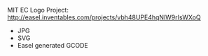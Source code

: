 MIT EC Logo Project: http://easel.inventables.com/projects/vbh48UPE4hqNlW9rIsWXoQ
- JPG
- SVG
- Easel generated GCODE

